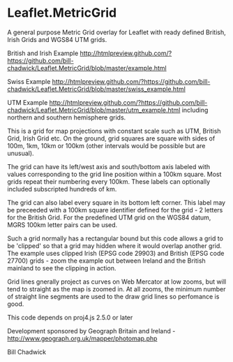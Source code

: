 # Leaflet.MetricGrid
A general purpose Metric Grid overlay for Leaflet with ready defined British, Irish Grids and WGS84 UTM grids.

British and Irish Example http://htmlpreview.github.com/?https://github.com/bill-chadwick/Leaflet.MetricGrid/blob/master/example.html

Swiss Example http://htmlpreview.github.com/?https://github.com/bill-chadwick/Leaflet.MetricGrid/blob/master/swiss_example.html

UTM Example http://htmlpreview.github.com/?https://github.com/bill-chadwick/Leaflet.MetricGrid/blob/master/utm_example.html including northern and southern hemisphere grids.

This is a grid for map projections with constant scale such as UTM, British Grid, Irish Grid etc. On the ground, grid squares are square with sides of 100m, 1km, 10km or 100km (other intervals would be possible but are unusual). 

The grid can have its left/west axis and south/bottom axis labeled with values corresponding to the grid line position within a 100km square. Most grids repeat their numbering every 100km. These labels can optionally included subscripted hundreds of km.

The grid can also label every square in its bottom left corner. This label may be preceeded with a 100km square identifier defined for the grid - 2 letters for the British Grid. For the predefined UTM grid on the WGS84 datum, MGRS 100km letter pairs can be used.

Such a grid normally has a rectangular bound but this code allows a grid to be 'clipped' so that a grid may hidden where it would overlap another grid. The example uses clipped Irish (EPSG code 29903) and British (EPSG code 27700) grids - zoom the example out between Ireland and the British mainland to see the clipping in action.

Grid lines gnerally project as curves on Web Mercator at low zooms, but will tend to straight as the map is zoomed in. At all zooms, the minimum number of straight line segments are used to the draw grid lines so perfomance is good.

This code depends on proj4.js 2.5.0 or later

Development sponsored by Geograph Britain and Ireland - http://www.geograph.org.uk/mapper/photomap.php

Bill Chadwick



